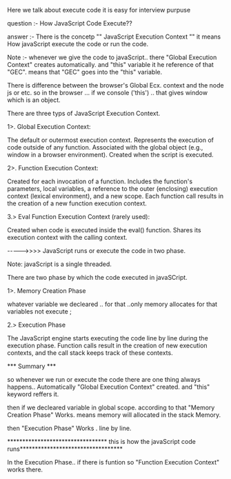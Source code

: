 Here we talk about execute code it is easy for interview purpuse

question :- How JavaScript Code Execute??

answer :-  There is the concetp "" JavaScript Execution Context "" it means How javaScript execute the code or run the code.

Note :- whenever we give the code to javaScript.. there "Global Execution Context" creates automatically. and "this" variable it he reference of that "GEC".  means  that "GEC" goes into the "this" variable.


There is difference between the browser's Global Ecx. context and the node js or etc.
so  in the browser ... if we console ('this') .. that gives window which is an object.



There are three typs of JavaScript Execution Context.


1>. Global Execution Context:

The default or outermost execution context.
Represents the execution of code outside of any function.
Associated with the global object (e.g., window in a browser environment).
Created when the script is executed.

2>. Function Execution Context:

Created for each invocation of a function.
Includes the function's parameters, local variables, a reference to the outer (enclosing) execution context (lexical environment), and a new scope.
Each function call results in the creation of a new function execution context.


3.> Eval Function Execution Context (rarely used):

Created when code is executed inside the eval() function.
Shares its execution context with the calling context.


----->>>> JavaScript runs or execute the code in two phase.

Note: javaScript is a single threaded.



There are two phase by which the code executed in javaSCript.

1>. Memory Creation Phase

whatever variable we decleared .. for that ..only memory allocates for that variables not execute ;

2.> Execution Phase

The JavaScript engine starts executing the code line by line during the execution phase.
Function calls result in the creation of new execution contexts, and the call stack keeps track of these contexts.

*** Summary ***

so whenever we run or execute the code there are one thing always happens..
Automatically "Global Execution Context" created. and "this" keyword reffers it.

then if we decleared variable in global scope. according to that "Memory Creation Phase" Works.
means memory will allocated in the stack Memory.

then "Execution Phase" Works . line by line.

********************************* this is how the javaScript code runs**********************************

In the Execution Phase.. if there is funtion so "Function Execution Context" works there.














